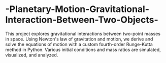# -Planetary-Motion-Gravitational-Interaction-Between-Two-Objects-
This project explores gravitational interactions between two-point masses in space. Using Newton's law of gravitation and motion, we derive and solve the equations of motion with a custom fourth-order Runge-Kutta method in Python. Various initial conditions and mass ratios are simulated, visualized, and analyzed.
